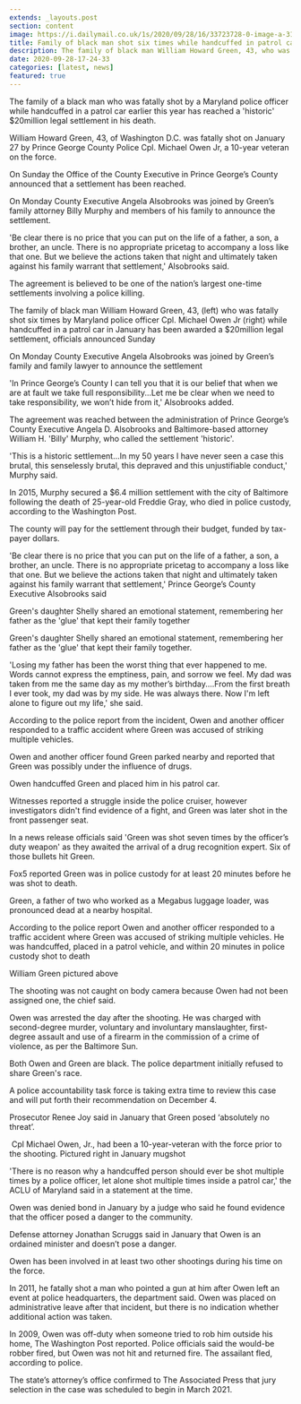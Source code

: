 ```yaml
---
extends: _layouts.post
section: content
image: https://i.dailymail.co.uk/1s/2020/09/28/16/33723728-0-image-a-31_1601305292372.jpg 
title: Family of black man shot six times while handcuffed in patrol car reach $20million settlement 
description: The family of black man William Howard Green, 43, who was fatally shot six times by a veteran Maryland police officer in January, has reached a $20million settlement with Prince George county. 
date: 2020-09-28-17-24-33 
categories: [latest, news] 
featured: true 
--- 
```

The family of a black man who was fatally shot by a Maryland police officer while handcuffed in a patrol car earlier this year has reached a 'historic' $20million legal settlement in his death.

William Howard Green, 43, of Washington D.C. was fatally shot on January 27 by Prince George County Police Cpl. Michael Owen Jr, a 10-year veteran on the force. 

On Sunday the Office of the County Executive in Prince George’s County announced that a settlement has been reached.

On Monday County Executive Angela Alsobrooks was joined by Green’s family attorney Billy Murphy and members of his family to announce the settlement.

'Be clear there is no price that you can put on the life of a father, a son, a brother, an uncle. There is no appropriate pricetag to accompany a loss like that one. But we believe the actions taken that night and ultimately taken against his family warrant that settlement,' Alsobrooks said.

The agreement is believed to be one of the nation’s largest one-time settlements involving a police killing.

The family of black man William Howard Green, 43, (left) who was fatally shot six times by Maryland police officer Cpl. Michael Owen Jr (right) while handcuffed in a patrol car in January has been awarded a $20million legal settlement, officials announced Sunday

On Monday County Executive Angela Alsobrooks was joined by Green’s family and family lawyer to announce the settlement

'In Prince George’s County I can tell you that it is our belief that when we are at fault we take full responsibility...Let me be clear when we need to take responsibility, we won’t hide from it,' Alsobrooks added. 

The agreement was reached between the administration of Prince George’s County Executive Angela D. Alsobrooks and Baltimore-based attorney William H. 'Billy' Murphy, who called the settlement 'historic'. 

'This is a historic settlement…In my 50 years I have never seen a case this brutal, this senselessly brutal, this depraved and this unjustifiable conduct,' Murphy said.  

In 2015, Murphy secured a $6.4 million settlement with the city of Baltimore following the death of 25-year-old Freddie Gray, who died in police custody, according to the Washington Post. 

The county will pay for the settlement through their budget, funded by tax-payer dollars.

'Be clear there is no price that you can put on the life of a father, a son, a brother, an uncle. There is no appropriate pricetag to accompany a loss like that one. But we believe the actions taken that night and ultimately taken against his family warrant that settlement,' Prince George’s County Executive Alsobrooks said

Green's daughter Shelly shared an emotional statement, remembering her father as the 'glue' that kept their family together

Green's daughter Shelly shared an emotional statement, remembering her father as the 'glue' that kept their family together. 

'Losing my father has been the worst thing that ever happened to me. Words cannot express the emptiness, pain, and sorrow we feel. My dad was taken from me the same day as my mother’s birthday....From the first breath I ever took, my dad was by my side. He was always there. Now I'm left alone to figure out my life,' she said.

According to the police report from the incident, Owen and another officer responded to a traffic accident where Green was accused of striking multiple vehicles.

Owen and another officer found Green parked nearby and reported that Green was possibly under the influence of drugs. 

Owen handcuffed Green and placed him in his patrol car.

Witnesses reported a struggle inside the police cruiser, however investigators didn't find evidence of a fight, and Green was later shot in the front passenger seat.

In a news release officials said 'Green was shot seven times by the officer’s duty weapon' as they awaited the arrival of a drug recognition expert. Six of those bullets hit Green.

Fox5 reported Green was in police custody for at least 20 minutes before he was shot to death. 

Green, a father of two who worked as a Megabus luggage loader, was pronounced dead at a nearby hospital. 

According to the police report Owen and another officer responded to a traffic accident where Green was accused of striking multiple vehicles. He was handcuffed, placed in a patrol vehicle, and within 20 minutes in police custody shot to death

William Green pictured above

The shooting was not caught on body camera because Owen had not been assigned one, the chief said. 

Owen was arrested the day after the shooting. He was charged with second-degree murder, voluntary and involuntary manslaughter, first-degree assault and use of a firearm in the commission of a crime of violence, as per the Baltimore Sun.  

Both Owen and Green are black. The police department initially refused to share Green's race. 

A police accountability task force is taking extra time to review this case and will put forth their recommendation on December 4.

Prosecutor Renee Joy said in January that Green posed ‘absolutely no threat’. 

 Cpl Michael Owen, Jr., had been a 10-year-veteran with the force prior to the shooting. Pictured right in January mugshot

'There is no reason why a handcuffed person should ever be shot multiple times by a police officer, let alone shot multiple times inside a patrol car,' the ACLU of Maryland said in a statement at the time.  

Owen was denied bond in January by a judge who said he found evidence that the officer posed a danger to the community.

Defense attorney Jonathan Scruggs said in January that Owen is an ordained minister and doesn’t pose a danger.

Owen has been involved in at least two other shootings during his time on the force. 

In 2011, he fatally shot a man who pointed a gun at him after Owen left an event at police headquarters, the department said. Owen was placed on administrative leave after that incident, but there is no indication whether additional action was taken.

In 2009, Owen was off-duty when someone tried to rob him outside his home, The Washington Post reported. Police officials said the would-be robber fired, but Owen was not hit and returned fire. The assailant fled, according to police. 

The state’s attorney’s office confirmed to The Associated Press that jury selection in the case was scheduled to begin in March 2021.


